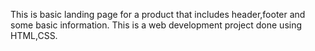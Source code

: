 This is basic landing page for a product that includes header,footer and some basic information.
This is a web development project done using HTML,CSS.
